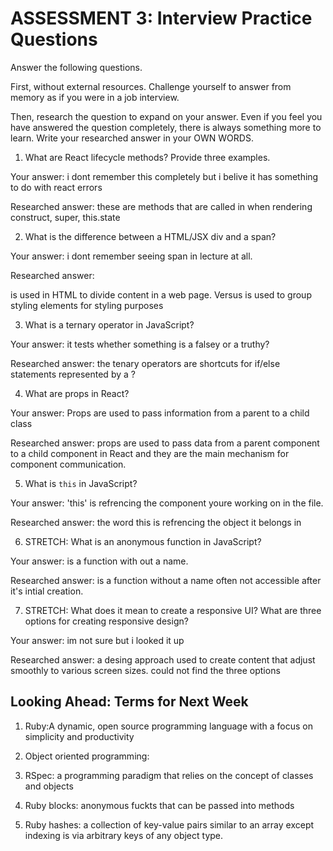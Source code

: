 # ASSESSMENT 3: Interview Practice Questions

Answer the following questions.

First, without external resources. Challenge yourself to answer from memory as if you were in a job interview.

Then, research the question to expand on your answer. Even if you feel you have answered the question completely, there is always something more to learn. Write your researched answer in your OWN WORDS.


1. What are React lifecycle methods? Provide three examples.

  Your answer: i dont remember this completely but i belive it has something to do with react errors 

  Researched answer: these are methods that are called in when rendering construct, super, this.state



2. What is the difference between a HTML/JSX div and a span?

  Your answer: i dont remember seeing span in lecture at all. 

  Researched answer: <div> is used in HTML to divide content in a web page. Versus <span> is used to group styling elements for styling purposes 




3. What is a ternary operator in JavaScript?

  Your answer: it tests whether something is a falsey or a truthy? 

  Researched answer: the tenary operators are shortcuts for if/else statements represented by a ?


4. What are props in React?

  Your answer: Props are used to pass information from a parent to a child class

  Researched answer: props are used to pass data from a parent component to a child component in React and they are the main mechanism for component communication.



5. What is `this` in JavaScript?

  Your answer: 'this' is refrencing the component youre working on in the file. 

  Researched answer: the word this is refrencing the object it belongs in



6. STRETCH: What is an anonymous function in JavaScript?

  Your answer: is a function with out a name. 

  Researched answer: is a function without a name often not accessible after it's intial creation. 



7. STRETCH: What does it mean to create a responsive UI? What are three options for creating responsive design?

  Your answer: im not sure but i looked it up 

  Researched answer: a desing approach used to create content that adjust smoothly to various screen sizes. could not find the three options 




## Looking Ahead: Terms for Next Week

1. Ruby:A dynamic, open source programming language with a focus on simplicity and productivity

2. Object oriented programming:

3. RSpec: a programming paradigm that relies on the concept of classes and objects 

4. Ruby blocks: anonymous fuckts that can be passed into methods 

5. Ruby hashes: a collection of key-value pairs similar to an array except indexing is via arbitrary keys of any object type. 
